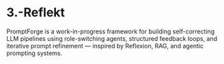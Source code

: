 # 3.-Reflekt
PromptForge is a work-in-progress framework for building self-correcting LLM pipelines using role-switching agents, structured feedback loops, and iterative prompt refinement — inspired by Reflexion, RAG, and agentic prompting systems.
